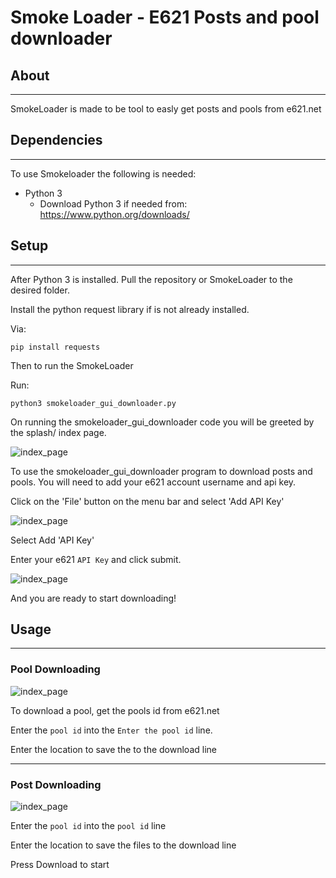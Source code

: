 # Smoke Loader - E621 Posts and pool downloader #

## About ##

-----------

SmokeLoader is made to be tool to easly get posts and pools from e621.net

## Dependencies ##

-----------

To use Smokeloader the following is needed:

- Python 3
  - Download Python 3 if needed from: https://www.python.org/downloads/

## Setup ##

-----------

After Python 3 is installed. Pull the repository or SmokeLoader to the desired folder.

Install the python request library if is not already installed.

Via:

```pip install requests```

Then to run the SmokeLoader

Run:

```python3 smokeloader_gui_downloader.py```

On running the smokeloader_gui_downloader code you will be greeted by the splash/ index page.

![index_page](readme_images/index_page.png)

To use the smokeloader_gui_downloader program to download posts and pools. You will need to add your e621 account username and api key.

Click on the 'File' button on the menu bar and select 'Add API Key'

![index_page](readme_images/file_menu_click_for_api_key.png)

Select Add 'API Key'

Enter your e621 `API Key` and click submit.

![index_page](readme_images/api_key_page_key_not_found_press_submit.png)

And you are ready to start downloading!

## Usage ##

-----------

### Pool Downloading ###

![index_page](readme_images/download_page_pools_mode.png)

To download a pool, get the pools id from e621.net

Enter the `pool id` into the `Enter the pool id` line. 

Enter the location to save the to the download line

-----------

### Post Downloading ###

![index_page](readme_images/download_page_tags_mode.png)

Enter the `pool id` into the `pool id` line

Enter the location to save the files to the download line

Press Download to start
